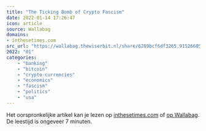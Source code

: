 ```yaml
---
title: "The Ticking Bomb of Crypto Fascism"
date: 2022-01-14 17:26:47
icon: article
source: Wallabag
domains:
- inthesetimes.com
src_url: "https://wallabag.thewiserbit.nl/share/6269bcf6df3265.91526605"
2022: "01"
categories:
    - "banking"
    - "bitcoin"
    - "crypto-currencies"
    - "economics"
    - "fascism"
    - "politics"
    - "usa"
---
```

Het oorspronkelijke artikel kan je lezen op [inthesetimes.com](https://inthesetimes.com/article/the-ticking-bomb-of-crypto-fascism) of [op Wallabag](https://wallabag.thewiserbit.nl/share/6269bcf6df3265.91526605). De leestijd is ongeveer 7 minuten.